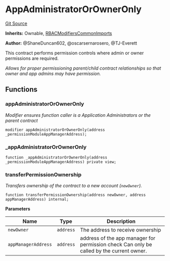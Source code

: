 # AppAdministratorOrOwnerOnly
[Git Source](https://github.com/thrackle-io/tron/blob/ce8f3ce20cc777375e5a3cbfcde63db2607acc28/src/protocol/economic/AppAdministratorOrOwnerOnly.sol)

**Inherits:**
Ownable, [RBACModifiersCommonImports](/src/client/token/handler/common/RBACModifiersCommonImports.sol/abstract.RBACModifiersCommonImports.md)

**Author:**
@ShaneDuncan602, @oscarsernarosero, @TJ-Everett

This contract performs permission controls where admin or owner permissions are required.

*Allows for proper permissioning parent/child contract relationships so that owner and app admins may have permission.*


## Functions
### appAdministratorOrOwnerOnly

*Modifier ensures function caller is a Application Administrators or the parent contract*


```solidity
modifier appAdministratorOrOwnerOnly(address _permissionModuleAppManagerAddress);
```

### _appAdministratorOrOwnerOnly


```solidity
function _appAdministratorOrOwnerOnly(address _permissionModuleAppManagerAddress) private view;
```

### transferPermissionOwnership

*Transfers ownership of the contract to a new account (`newOwner`).*


```solidity
function transferPermissionOwnership(address newOwner, address appManagerAddress) internal;
```
**Parameters**

|Name|Type|Description|
|----|----|-----------|
|`newOwner`|`address`|The address to receive ownership|
|`appManagerAddress`|`address`|address of the app manager for permission check Can only be called by the current owner.|


